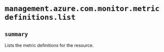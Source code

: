 # `management.azure.com.monitor.metricdefinitions.list`

## `summary`
Lists the metric definitions for the resource.


